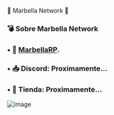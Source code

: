 🧊 Marbella Network 🧊

### 💣 Sobre Marbella Network

### • 🌴 [MarbellaRP](https://discord.gg/marbellarp).
### • 📥 Discord: Proximamente...
### • 🎁 Tienda: Proximamente...

![image](https://cdn.discordapp.com/attachments/1000439431599226891/1000800414914052196/Logo_Marbella_Animado_By_Drekoo.gif)
